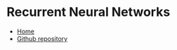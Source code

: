 # Recurrent Neural Networks

* [Home](https://supaerodatascience.github.io/deep-learning/)
* [Github repository](https://github.com/SupaeroDataScience/deep-learning/)


